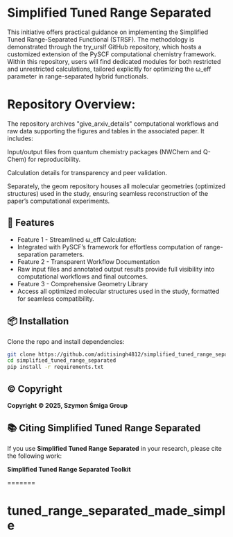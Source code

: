 # Simplified Tuned Range Separated

This initiative offers practical guidance on implementing the Simplified Tuned Range-Separated Functional (STRSF). The methodology is demonstrated through the try_urslf GitHub repository, which hosts a customized extension of the PySCF computational chemistry framework. Within this repository, users will find dedicated modules for both restricted and unrestricted calculations, tailored explicitly for optimizing the ω_eff parameter in range-separated hybrid functionals.

# Repository Overview:
The repository archives "give_arxiv_details"  computational workflows and raw data supporting the figures and tables in the associated paper. It includes:

Input/output files from quantum chemistry packages (NWChem and Q-Chem) for reproducibility.

Calculation details for transparency and peer validation.

Separately, the geom repository houses all molecular geometries (optimized structures) used in the study, ensuring seamless reconstruction of the paper’s computational experiments.


## 🚀 Features

- Feature 1 - Streamlined ω_eff Calculation:
- Integrated with PySCF’s framework for effortless computation of range-separation parameters.
- Feature 2 - Transparent Workflow Documentation
- Raw input files and annotated output results provide full visibility into computational workflows and final outcomes.
- Feature 3 - Comprehensive Geometry Library
- Access all optimized molecular structures used in the study, formatted for seamless compatibility.



## 📦 Installation

Clone the repo and install dependencies:

```bash
git clone https://github.com/aditisingh4812/simplified_tuned_range_separated.git
cd simplified_tuned_range_separated
pip install -r requirements.txt
```


## **©️ Copyright**
**Copyright © 2025, Szymon Śmiga Group**

## 📚 Citing Simplified Tuned Range Separated

If you use **Simplified Tuned Range Separated** in your research, please cite the following work:

**Simplified Tuned Range Separated Toolkit**  



=======
# tuned_range_separated_made_simple
